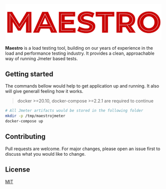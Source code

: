 ![Maestro](./site/static/img/logo-full.png)

**Maestro** is a load testing tool, building on our years of experience in the load and performance testing industry. It provides a clean, approachable way of running Jmeter based tests.

## Getting started

The commands bellow would help to get application up and running. It also will give generall feeling how it works.

> docker >=20.10, docker-compose >=2.2.1 are required to continue

```bash
# All Jmeter artifacts would be stored in the following folder
mkdir -p /tmp/maestrojmeter
docker-compose up
```

## Contributing

Pull requests are welcome. For major changes, please open an issue first to discuss what you would like to change.

## License

[MIT](LICENSE)
